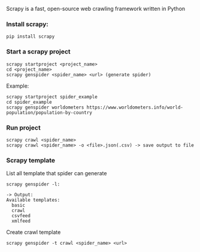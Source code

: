 Scrapy is a fast, open-source web crawling framework written in Python

### Install scrapy:
```
pip install scrapy
```

### Start a scrapy project
```
scrapy startproject <project_name>
cd <project_name>
scrapy genspider <spider_name> <url> (generate spider)
```

Example:
```
scrapy startproject spider_example
cd spider_example
scrapy genspider worldometers https://www.worldometers.info/world-population/population-by-country
```

### Run project
```
scrapy crawl <spider_name>
scrapy crawl <spider_name> -o <file>.json(.csv) -> save output to file
```

### Scrapy template
List all template that spider can generate
```
scrapy genspider -l:

-> Output:
Available templates:
  basic
  crawl
  csvfeed
  xmlfeed
```

Create crawl template
```
scrapy genspider -t crawl <spider_name> <url>
```



